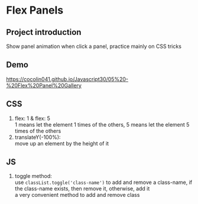 # Flex Panels

## Project introduction
Show panel animation when click a panel, practice mainly on CSS tricks

## Demo
https://cocolin041.github.io/Javascript30/05%20-%20Flex%20Panel%20Gallery

## CSS
1. flex: 1 & flex: 5<br>
1 means let the element 1 times of the others, 5 means let the element 5 times of the others
2. translateY(-100%): <br>
move up an element by the height of it

## JS
1. toggle method: <br>
use ```classList.toggle('class-name')``` to add and remove a class-name, if the class-name exists, then remove it, otherwise, add it<br>
a very convenient method to add and remove class